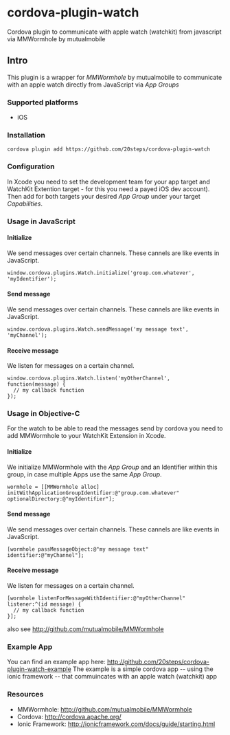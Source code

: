 # cordova-plugin-watch
Cordova plugin to communicate with apple watch (watchkit) from javascript via MMWormhole by mutualmobile

## Intro
This plugin is a wrapper for *MMWormhole* by mutualmobile to communicate with an apple watch directly from JavaScript via *App Groups*

### Supported platforms
* iOS

### Installation
```
cordova plugin add https://github.com/20steps/cordova-plugin-watch
```

### Configuration
In Xcode you need to set the development team for your app target and WatchKit Extention target - for this you need a payed iOS dev account). Then add for both targets your desired *App Group* under your target *Capabilities*.

### Usage in JavaScript
#### Initialize
We send messages over certain channels. These cannels are like events in JavaScript.
```
window.cordova.plugins.Watch.initialize('group.com.whatever', 'myIdentifier');
```
#### Send message
We send messages over certain channels. These cannels are like events in JavaScript.
```
window.cordova.plugins.Watch.sendMessage('my message text', 'myChannel');
```

#### Receive message
We listen for messages on a certain channel.
```
window.cordova.plugins.Watch.listen('myOtherChannel', function(message) {
  // my callback function
});
```

### Usage in Objective-C

For the watch to be able to read the messages send by cordova you need to add MMWormhole to your WatchKit Extension in Xcode.

#### Initialize
We initialize MMWormhole with the *App Group* and an Identifier within this group, in case multiple Apps use the same *App Group*.
```
wormhole = [[MMWormhole alloc] initWithApplicationGroupIdentifier:@"group.com.whatever" optionalDirectory:@"myIdentifier"];

```
#### Send message
We send messages over certain channels. These cannels are like events in JavaScript.
```
[wormhole passMessageObject:@"my message text" identifier:@"myChannel"];
```

#### Receive message
We listen for messages on a certain channel.
```
[wormhole listenForMessageWithIdentifier:@"myOtherChannel" listener:^(id message) {
  // my callback function 
}];

```

also see http://github.com/mutualmobile/MMWormhole

### Example App
You can find an example app here: http://github.com/20steps/cordova-plugin-watch-example
The example is a simple cordova app -- using the ionic framework -- that commuincates with an apple watch (watchkit) app

### Resources 
* MMWormhole: http://github.com/mutualmobile/MMWormhole
* Cordova: http://cordova.apache.org/
* Ionic Framework: http://ionicframework.com/docs/guide/starting.html
